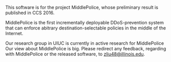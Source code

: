 This software is for the project MiddlePolice, whose preliminary result is published in CCS 2016. 

MiddlePolice is the first incrementally deployable DDoS-prevention system that can enforce abitrary destination-selectable policies in the middle of the Internet. 

Our research group in UIUC is currently in active research for MiddlePolice Our view about MiddlePolice is big. Please redirect any feedback, regarding with MiddlePolice or the released software, to zliu48@illinois.edu. 


